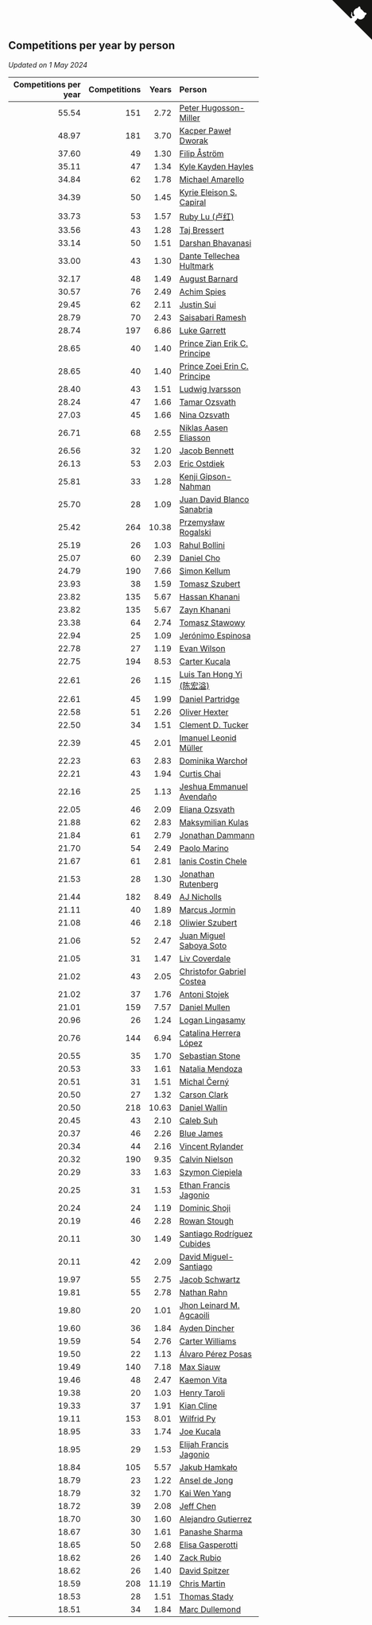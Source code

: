 ## Competitions per year by person

*Updated on  1 May 2024*

| Competitions per year | Competitions | Years | Person |
| ---: | ---: | ---: | :--- |
| 55.54 | 151 | 2.72 | [Peter Hugosson-Miller](https://www.worldcubeassociation.org/persons/2021HUGO01) |
| 48.97 | 181 | 3.70 | [Kacper Paweł Dworak](https://www.worldcubeassociation.org/persons/2020DWOR01) |
| 37.60 | 49 | 1.30 | [Filip Åström](https://www.worldcubeassociation.org/persons/2023ASTR01) |
| 35.11 | 47 | 1.34 | [Kyle Kayden Hayles](https://www.worldcubeassociation.org/persons/2022HAYL02) |
| 34.84 | 62 | 1.78 | [Michael Amarello](https://www.worldcubeassociation.org/persons/2022AMAR09) |
| 34.39 | 50 | 1.45 | [Kyrie Eleison S. Capiral](https://www.worldcubeassociation.org/persons/2022CAPI02) |
| 33.73 | 53 | 1.57 | [Ruby Lu (卢红)](https://www.worldcubeassociation.org/persons/2022LURU01) |
| 33.56 | 43 | 1.28 | [Taj Bressert](https://www.worldcubeassociation.org/persons/2023BRES01) |
| 33.14 | 50 | 1.51 | [Darshan Bhavanasi](https://www.worldcubeassociation.org/persons/2022BHAV01) |
| 33.00 | 43 | 1.30 | [Dante Tellechea Hultmark](https://www.worldcubeassociation.org/persons/2023HULT01) |
| 32.17 | 48 | 1.49 | [August Barnard](https://www.worldcubeassociation.org/persons/2022BARN21) |
| 30.57 | 76 | 2.49 | [Achim Spies](https://www.worldcubeassociation.org/persons/2021SPIE01) |
| 29.45 | 62 | 2.11 | [Justin Sui](https://www.worldcubeassociation.org/persons/2022SUIJ01) |
| 28.79 | 70 | 2.43 | [Saisabari Ramesh](https://www.worldcubeassociation.org/persons/2021RAME01) |
| 28.74 | 197 | 6.86 | [Luke Garrett](https://www.worldcubeassociation.org/persons/2017GARR05) |
| 28.65 | 40 | 1.40 | [Prince Zian Erik C. Principe](https://www.worldcubeassociation.org/persons/2022PRIN08) |
| 28.65 | 40 | 1.40 | [Prince Zoei Erin C. Principe](https://www.worldcubeassociation.org/persons/2022PRIN09) |
| 28.40 | 43 | 1.51 | [Ludwig Ivarsson](https://www.worldcubeassociation.org/persons/2022IVAR01) |
| 28.24 | 47 | 1.66 | [Tamar Ozsvath](https://www.worldcubeassociation.org/persons/2022OZSV04) |
| 27.03 | 45 | 1.66 | [Nina Ozsvath](https://www.worldcubeassociation.org/persons/2022OZSV03) |
| 26.71 | 68 | 2.55 | [Niklas Aasen Eliasson](https://www.worldcubeassociation.org/persons/2021ELIA01) |
| 26.56 | 32 | 1.20 | [Jacob Bennett](https://www.worldcubeassociation.org/persons/2023BENN04) |
| 26.13 | 53 | 2.03 | [Eric Ostdiek](https://www.worldcubeassociation.org/persons/2022OSTD01) |
| 25.81 | 33 | 1.28 | [Kenji Gipson-Nahman](https://www.worldcubeassociation.org/persons/2023GIPS01) |
| 25.70 | 28 | 1.09 | [Juan David Blanco Sanabria](https://www.worldcubeassociation.org/persons/2023SANA04) |
| 25.42 | 264 | 10.38 | [Przemysław Rogalski](https://www.worldcubeassociation.org/persons/2013ROGA02) |
| 25.19 | 26 | 1.03 | [Rahul Bollini](https://www.worldcubeassociation.org/persons/2023BOLL01) |
| 25.07 | 60 | 2.39 | [Daniel Cho](https://www.worldcubeassociation.org/persons/2021CHOD01) |
| 24.79 | 190 | 7.66 | [Simon Kellum](https://www.worldcubeassociation.org/persons/2016KELL12) |
| 23.93 | 38 | 1.59 | [Tomasz Szubert](https://www.worldcubeassociation.org/persons/2022SZUB02) |
| 23.82 | 135 | 5.67 | [Hassan Khanani](https://www.worldcubeassociation.org/persons/2018KHAN26) |
| 23.82 | 135 | 5.67 | [Zayn Khanani](https://www.worldcubeassociation.org/persons/2018KHAN28) |
| 23.38 | 64 | 2.74 | [Tomasz Stawowy](https://www.worldcubeassociation.org/persons/2021STAW01) |
| 22.94 | 25 | 1.09 | [Jerónimo Espinosa](https://www.worldcubeassociation.org/persons/2023ESPI07) |
| 22.78 | 27 | 1.19 | [Evan Wilson](https://www.worldcubeassociation.org/persons/2023WILS11) |
| 22.75 | 194 | 8.53 | [Carter Kucala](https://www.worldcubeassociation.org/persons/2015KUCA01) |
| 22.61 | 26 | 1.15 | [Luis Tan Hong Yi (陈宏溢)](https://www.worldcubeassociation.org/persons/2023YILU01) |
| 22.61 | 45 | 1.99 | [Daniel Partridge](https://www.worldcubeassociation.org/persons/2022PART02) |
| 22.58 | 51 | 2.26 | [Oliver Hexter](https://www.worldcubeassociation.org/persons/2022HEXT01) |
| 22.50 | 34 | 1.51 | [Clement D. Tucker](https://www.worldcubeassociation.org/persons/2022TUCK09) |
| 22.39 | 45 | 2.01 | [Imanuel Leonid Müller](https://www.worldcubeassociation.org/persons/2022MULL02) |
| 22.23 | 63 | 2.83 | [Dominika Warchoł](https://www.worldcubeassociation.org/persons/2021WARC01) |
| 22.21 | 43 | 1.94 | [Curtis Chai](https://www.worldcubeassociation.org/persons/2022CHAI02) |
| 22.16 | 25 | 1.13 | [Jeshua Emmanuel Avendaño](https://www.worldcubeassociation.org/persons/2023AVEN01) |
| 22.05 | 46 | 2.09 | [Eliana Ozsvath](https://www.worldcubeassociation.org/persons/2022OZSV01) |
| 21.88 | 62 | 2.83 | [Maksymilian Kulas](https://www.worldcubeassociation.org/persons/2021KULA02) |
| 21.84 | 61 | 2.79 | [Jonathan Dammann](https://www.worldcubeassociation.org/persons/2021DAMM01) |
| 21.70 | 54 | 2.49 | [Paolo Marino](https://www.worldcubeassociation.org/persons/2021MARI04) |
| 21.67 | 61 | 2.81 | [Ianis Costin Chele](https://www.worldcubeassociation.org/persons/2021CHEL01) |
| 21.53 | 28 | 1.30 | [Jonathan Rutenberg](https://www.worldcubeassociation.org/persons/2023RUTE01) |
| 21.44 | 182 | 8.49 | [AJ Nicholls](https://www.worldcubeassociation.org/persons/2015NICH04) |
| 21.11 | 40 | 1.89 | [Marcus Jormin](https://www.worldcubeassociation.org/persons/2022JORM01) |
| 21.08 | 46 | 2.18 | [Oliwier Szubert](https://www.worldcubeassociation.org/persons/2022SZUB01) |
| 21.06 | 52 | 2.47 | [Juan Miguel Saboya Soto](https://www.worldcubeassociation.org/persons/2021SOTO01) |
| 21.05 | 31 | 1.47 | [Liv Coverdale](https://www.worldcubeassociation.org/persons/2022COVE02) |
| 21.02 | 43 | 2.05 | [Christofor Gabriel Costea](https://www.worldcubeassociation.org/persons/2022COST03) |
| 21.02 | 37 | 1.76 | [Antoni Stojek](https://www.worldcubeassociation.org/persons/2022STOJ03) |
| 21.01 | 159 | 7.57 | [Daniel Mullen](https://www.worldcubeassociation.org/persons/2016MULL04) |
| 20.96 | 26 | 1.24 | [Logan Lingasamy](https://www.worldcubeassociation.org/persons/2023LING02) |
| 20.76 | 144 | 6.94 | [Catalina Herrera López](https://www.worldcubeassociation.org/persons/2017LOPE31) |
| 20.55 | 35 | 1.70 | [Sebastian Stone](https://www.worldcubeassociation.org/persons/2022STON09) |
| 20.53 | 33 | 1.61 | [Natalia Mendoza](https://www.worldcubeassociation.org/persons/2022MEND24) |
| 20.51 | 31 | 1.51 | [Michal Černý](https://www.worldcubeassociation.org/persons/2022CERN03) |
| 20.50 | 27 | 1.32 | [Carson Clark](https://www.worldcubeassociation.org/persons/2023CLAR02) |
| 20.50 | 218 | 10.63 | [Daniel Wallin](https://www.worldcubeassociation.org/persons/2013WALL03) |
| 20.45 | 43 | 2.10 | [Caleb Suh](https://www.worldcubeassociation.org/persons/2022SUHC01) |
| 20.37 | 46 | 2.26 | [Blue James](https://www.worldcubeassociation.org/persons/2022JAME01) |
| 20.34 | 44 | 2.16 | [Vincent Rylander](https://www.worldcubeassociation.org/persons/2022RYLA01) |
| 20.32 | 190 | 9.35 | [Calvin Nielson](https://www.worldcubeassociation.org/persons/2014NIEL03) |
| 20.29 | 33 | 1.63 | [Szymon Ciepiela](https://www.worldcubeassociation.org/persons/2022CIEP01) |
| 20.25 | 31 | 1.53 | [Ethan Francis Jagonio](https://www.worldcubeassociation.org/persons/2022JAGO03) |
| 20.24 | 24 | 1.19 | [Dominic Shoji](https://www.worldcubeassociation.org/persons/2023SHOJ01) |
| 20.19 | 46 | 2.28 | [Rowan Stough](https://www.worldcubeassociation.org/persons/2022STOU01) |
| 20.11 | 30 | 1.49 | [Santiago Rodríguez Cubides](https://www.worldcubeassociation.org/persons/2022CUBI01) |
| 20.11 | 42 | 2.09 | [David Miguel-Santiago](https://www.worldcubeassociation.org/persons/2022MIGU02) |
| 19.97 | 55 | 2.75 | [Jacob Schwartz](https://www.worldcubeassociation.org/persons/2021SCHW01) |
| 19.81 | 55 | 2.78 | [Nathan Rahn](https://www.worldcubeassociation.org/persons/2021RAHN01) |
| 19.80 | 20 | 1.01 | [Jhon Leinard M. Agcaoili](https://www.worldcubeassociation.org/persons/2023AGCA01) |
| 19.60 | 36 | 1.84 | [Ayden Dincher](https://www.worldcubeassociation.org/persons/2022DINC01) |
| 19.59 | 54 | 2.76 | [Carter Williams](https://www.worldcubeassociation.org/persons/2021WILL06) |
| 19.50 | 22 | 1.13 | [Álvaro Pérez Posas](https://www.worldcubeassociation.org/persons/2023POSA01) |
| 19.49 | 140 | 7.18 | [Max Siauw](https://www.worldcubeassociation.org/persons/2017SIAU02) |
| 19.46 | 48 | 2.47 | [Kaemon Vita](https://www.worldcubeassociation.org/persons/2021VITA01) |
| 19.38 | 20 | 1.03 | [Henry Taroli](https://www.worldcubeassociation.org/persons/2023TARO01) |
| 19.33 | 37 | 1.91 | [Kian Cline](https://www.worldcubeassociation.org/persons/2022CLIN01) |
| 19.11 | 153 | 8.01 | [Wilfrid Py](https://www.worldcubeassociation.org/persons/2016PYWI01) |
| 18.95 | 33 | 1.74 | [Joe Kucala](https://www.worldcubeassociation.org/persons/2022KUCA01) |
| 18.95 | 29 | 1.53 | [Elijah Francis Jagonio](https://www.worldcubeassociation.org/persons/2022JAGO02) |
| 18.84 | 105 | 5.57 | [Jakub Hamkało](https://www.worldcubeassociation.org/persons/2018HAMK01) |
| 18.79 | 23 | 1.22 | [Ansel de Jong](https://www.worldcubeassociation.org/persons/2023JONG01) |
| 18.79 | 32 | 1.70 | [Kai Wen Yang](https://www.worldcubeassociation.org/persons/2022YANG19) |
| 18.72 | 39 | 2.08 | [Jeff Chen](https://www.worldcubeassociation.org/persons/2022CHEN19) |
| 18.70 | 30 | 1.60 | [Alejandro Gutierrez](https://www.worldcubeassociation.org/persons/2022GUTI09) |
| 18.67 | 30 | 1.61 | [Panashe Sharma](https://www.worldcubeassociation.org/persons/2022SHAR36) |
| 18.65 | 50 | 2.68 | [Elisa Gasperotti](https://www.worldcubeassociation.org/persons/2021GASP01) |
| 18.62 | 26 | 1.40 | [Zack Rubio](https://www.worldcubeassociation.org/persons/2022RUBI10) |
| 18.62 | 26 | 1.40 | [David Spitzer](https://www.worldcubeassociation.org/persons/2022SPIT04) |
| 18.59 | 208 | 11.19 | [Chris Martin](https://www.worldcubeassociation.org/persons/2013MART03) |
| 18.53 | 28 | 1.51 | [Thomas Stady](https://www.worldcubeassociation.org/persons/2022STAD01) |
| 18.51 | 34 | 1.84 | [Marc Dullemond](https://www.worldcubeassociation.org/persons/2022DULL01) |


<a href="https://github.com/jonatanklosko/wca_statistics" class="github-corner" aria-label="View source on Github"><svg width="80" height="80" viewBox="0 0 250 250" style="fill:#151513; color:#fff; position: absolute; top: 0; border: 0; right: 0;" aria-hidden="true"><path d="M0,0 L115,115 L130,115 L142,142 L250,250 L250,0 Z"></path><path d="M128.3,109.0 C113.8,99.7 119.0,89.6 119.0,89.6 C122.0,82.7 120.5,78.6 120.5,78.6 C119.2,72.0 123.4,76.3 123.4,76.3 C127.3,80.9 125.5,87.3 125.5,87.3 C122.9,97.6 130.6,101.9 134.4,103.2" fill="currentColor" style="transform-origin: 130px 106px;" class="octo-arm"></path><path d="M115.0,115.0 C114.9,115.1 118.7,116.5 119.8,115.4 L133.7,101.6 C136.9,99.2 139.9,98.4 142.2,98.6 C133.8,88.0 127.5,74.4 143.8,58.0 C148.5,53.4 154.0,51.2 159.7,51.0 C160.3,49.4 163.2,43.6 171.4,40.1 C171.4,40.1 176.1,42.5 178.8,56.2 C183.1,58.6 187.2,61.8 190.9,65.4 C194.5,69.0 197.7,73.2 200.1,77.6 C213.8,80.2 216.3,84.9 216.3,84.9 C212.7,93.1 206.9,96.0 205.4,96.6 C205.1,102.4 203.0,107.8 198.3,112.5 C181.9,128.9 168.3,122.5 157.7,114.1 C157.9,116.9 156.7,120.9 152.7,124.9 L141.0,136.5 C139.8,137.7 141.6,141.9 141.8,141.8 Z" fill="currentColor" class="octo-body"></path></svg></a><style>.github-corner:hover .octo-arm{animation:octocat-wave 560ms ease-in-out}@keyframes octocat-wave{0%,100%{transform:rotate(0)}20%,60%{transform:rotate(-25deg)}40%,80%{transform:rotate(10deg)}}@media (max-width:500px){.github-corner:hover .octo-arm{animation:none}.github-corner .octo-arm{animation:octocat-wave 560ms ease-in-out}}</style>
